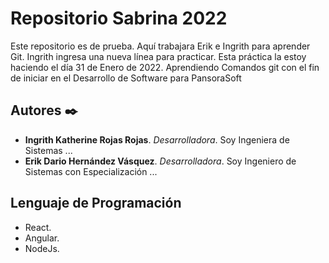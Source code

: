 # Repositorio Sabrina 2022

Este repositorio es de prueba. Aquí trabajara Erik e Ingrith para aprender Git.
Ingrith ingresa una nueva línea para practicar. Esta práctica la estoy haciendo el día 31 de Enero de 2022.
Aprendiendo Comandos git con el fin de iniciar en el Desarrollo de Software para PansoraSoft

## Autores ✒️

* **Ingrith Katherine Rojas Rojas**. *Desarrolladora*. Soy Ingeniera de Sistemas ...
* **Erik Dario Hernández Vásquez**. *Desarrolladora*. Soy Ingeniero de Sistemas con Especialización ...

## Lenguaje de Programación
* React.
* Angular.
* NodeJs.
